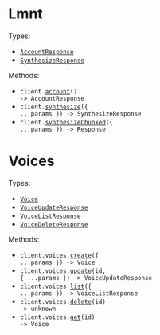 # Lmnt

Types:

- <code><a href="./src/resources/top-level.ts">AccountResponse</a></code>
- <code><a href="./src/resources/top-level.ts">SynthesizeResponse</a></code>

Methods:

- <code title="get /v1/account">client.<a href="./src/index.ts">account</a>() -> AccountResponse</code>
- <code title="post /v1/ai/speech">client.<a href="./src/index.ts">synthesize</a>({ ...params }) -> SynthesizeResponse</code>
- <code title="get /v1/ai/speech">client.<a href="./src/index.ts">synthesizeChunked</a>({ ...params }) -> Response</code>

# Voices

Types:

- <code><a href="./src/resources/voices.ts">Voice</a></code>
- <code><a href="./src/resources/voices.ts">VoiceUpdateResponse</a></code>
- <code><a href="./src/resources/voices.ts">VoiceListResponse</a></code>
- <code><a href="./src/resources/voices.ts">VoiceDeleteResponse</a></code>

Methods:

- <code title="post /v1/ai/voice">client.voices.<a href="./src/resources/voices.ts">create</a>({ ...params }) -> Voice</code>
- <code title="put /v1/ai/voice/{id}">client.voices.<a href="./src/resources/voices.ts">update</a>(id, { ...params }) -> VoiceUpdateResponse</code>
- <code title="get /v1/ai/voice/list">client.voices.<a href="./src/resources/voices.ts">list</a>({ ...params }) -> VoiceListResponse</code>
- <code title="delete /v1/ai/voice/{id}">client.voices.<a href="./src/resources/voices.ts">delete</a>(id) -> unknown</code>
- <code title="get /v1/ai/voice/{id}">client.voices.<a href="./src/resources/voices.ts">get</a>(id) -> Voice</code>
